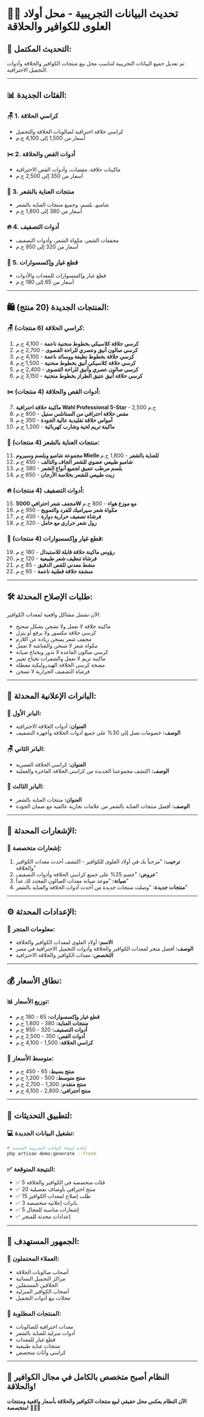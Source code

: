 # 💇‍♂️ **تحديث البيانات التجريبية - محل أولاد العلوى للكوافير والحلاقة**

## 🎯 **التحديث المكتمل:**
تم تعديل جميع البيانات التجريبية لتناسب محل بيع منتجات الكوافير والحلاقة وأدوات التجميل الاحترافية.

---

## 📊 **الفئات الجديدة:**

### 🪑 **1. كراسي الحلاقة**
- كراسي حلاقة احترافية لصالونات الحلاقة والتجميل
- أسعار من 1,500 إلى 4,100 ج.م

### ✂️ **2. أدوات القص والحلاقة** 
- ماكينات حلاقة، مقصات، وأدوات القص الاحترافية
- أسعار من 350 إلى 2,500 ج.م

### 🧴 **3. منتجات العناية بالشعر**
- شامبو، بلسم، وجميع منتجات العناية بالشعر
- أسعار من 380 إلى 1,800 ج.م

### 🔥 **4. أدوات التصفيف**
- مجففات الشعر، مكواة الشعر، وأدوات التصفيف
- أسعار من 320 إلى 950 ج.م

### 🔧 **5. قطع غيار وإكسسوارات**
- قطع غيار وإكسسوارات للمعدات والأدوات
- أسعار من 65 إلى 180 ج.م

---

## 🛍️ **المنتجات الجديدة (20 منتج):**

### 🪑 **كراسي الحلاقة (6 منتجات):**
1. **كرسي حلاقة كلاسيكي بخطوط منحنية ناعمة** - 4,100 ج.م
2. **كرسي صالون أنيق وعصري للراحة القصوى** - 2,700 ج.م
3. **كرسي حلاقة بخطوط نظيفة ووسائد ناعمة** - 4,100 ج.م
4. **كرسي حلاقة كلاسيكي أنيق بخطوط منحنية** - 1,500 ج.م
5. **كرسي صالون عصري وأنيق للراحة القصوى** - 2,400 ج.م
6. **كرسي حلاقة أنيق عتيق الطراز بخطوط منحنية** - 3,150 ج.م

### ✂️ **أدوات القص والحلاقة (4 منتجات):**
7. **ماكينة حلاقة احترافية Wahl Professional 5-Star** - 2,500 ج.م
8. **مقص حلاقة احترافي من الستانلس ستيل** - 800 ج.م
9. **أمواس حلاقة تقليدية عالية الجودة** - 350 ج.م
10. **ماكينة تريم لحية وشارب كهربائية** - 1,200 ج.م

### 🧴 **منتجات العناية بالشعر (4 منتجات):**
11. **مجموعة شامبو وبلسم وسيروم Mielle للعناية بالشعر** - 1,800 ج.م
12. **شامبو طبيعي عضوي للشعر الجاف والتالف** - 450 ج.م
13. **بلسم مرطب عميق لجميع أنواع الشعر** - 380 ج.م
14. **زيت طبيعي للشعر بخلاصة الأرجان** - 650 ج.م

### 🔥 **أدوات التصفيف (4 منتجات):**
15. **مجفف شعر احترافي 5000W مع موزع هواء** - 800 ج.م
16. **مكواة شعر سيراميك للفرد والتمويج** - 950 ج.م
17. **فرشاة تصفيف حرارية دوارة** - 450 ج.م
18. **رول شعر حراري مع حامل** - 320 ج.م

### 🔧 **قطع غيار وإكسسوارات (4 منتجات):**
19. **رؤوس ماكينة حلاقة قابلة للاستبدال** - 180 ج.م
20. **فرشاة تنظيف شعر طبيعية** - 120 ج.م
21. **مشط معدني للقص الدقيق** - 85 ج.م
22. **منشفة حلاقة قطنية ناعمة** - 65 ج.م

---

## 🛠️ **طلبات الإصلاح المحدثة:**

الآن تشمل مشاكل واقعية لمعدات الكوافير:
- ماكينة حلاقة لا تعمل ولا تشحن بشكل صحيح
- كرسي حلاقة مكسور ولا يرفع أو ينزل
- مجفف شعر يسخن زيادة عن اللازم
- مكواة شعر لا تسخن والشاشة لا تعمل
- كرسي صالون القاعدة لا تدور ويحتاج صيانة
- ماكينة تريم لا تعمل والشفرات تحتاج تغيير
- مضخة كرسي الحلاقة الهيدروليكية معطلة
- فرشاة التصفيف الحرارية لا تسخن

---

## 🎨 **البانرات الإعلانية المحدثة:**

### 🎯 **البانر الأول:**
- **العنوان:** أدوات الحلاقة الاحترافية
- **الوصف:** خصومات تصل إلى 30% على جميع أدوات الحلاقة وأجهزة التصفيف

### 🪑 **البانر الثاني:**
- **العنوان:** كراسي الحلاقة العصرية
- **الوصف:** اكتشف مجموعتنا الجديدة من كراسي الحلاقة الفاخرة والعملية

### 💆 **البانر الثالث:**
- **العنوان:** منتجات العناية بالشعر
- **الوصف:** أفضل منتجات العناية بالشعر من علامات تجارية عالمية مع ضمان الجودة

---

## 🔔 **الإشعارات المحدثة:**

### 📱 **إشعارات متخصصة:**
1. **ترحيب:** "مرحباً بك في أولاد العلوى للكوافير - اكتشف أحدث معدات الكوافير والحلاقة"
2. **عروض:** "خصم 25% على جميع كراسي الحلاقة وأدوات التصفيف"
3. **صيانة:** "موعد صيانة معدات الصالون المحدد لك غداً"
4. **منتجات جديدة:** "وصلت منتجات جديدة من أحدث أدوات الحلاقة والعناية بالشعر"

---

## ⚙️ **الإعدادات المحدثة:**

### 🏪 **معلومات المتجر:**
- **الاسم:** أولاد العلوى لمعدات الكوافير والحلاقة
- **الوصف:** أفضل متجر لمعدات الكوافير والحلاقة وأدوات التجميل الاحترافية في مصر
- **التخصص:** معدات الكوافير والحلاقة الاحترافية

---

## 💰 **نطاق الأسعار:**

### 📊 **توزيع الأسعار:**
- **قطع غيار وإكسسوارات:** 65 - 180 ج.م
- **منتجات العناية:** 380 - 1,800 ج.م
- **أدوات التصفيف:** 320 - 950 ج.م
- **أدوات القص:** 350 - 2,500 ج.م
- **كراسي الحلاقة:** 1,500 - 4,100 ج.م

### 🎯 **متوسط الأسعار:**
- **منتج بسيط:** 65 - 450 ج.م
- **منتج متوسط:** 500 - 1,200 ج.م
- **منتج متقدم:** 1,300 - 2,700 ج.م
- **منتج احترافي:** 2,800 - 4,100 ج.م

---

## 🚀 **لتطبيق التحديثات:**

### 💻 **تشغيل البيانات الجديدة:**
```bash
# إعادة إنشاء البيانات التجريبية الجديدة
php artisan demo:generate --fresh
```

### ✅ **النتيجة المتوقعة:**
- ✅ 5 فئات متخصصة في الكوافير والحلاقة
- ✅ 20 منتج احترافي بأوصاف تفصيلية
- ✅ 15 طلب إصلاح لمعدات الكوافير
- ✅ 3 بانرات إعلانية متخصصة
- ✅ 5 إشعارات مناسبة للمجال
- ✅ إعدادات محدثة للمتجر

---

## 🎯 **الجمهور المستهدف:**

### 👥 **العملاء المحتملون:**
- أصحاب صالونات الحلاقة
- مراكز التجميل النسائية
- الحلاقين المستقلين
- أصحاب الكوافير المنزلية
- محلات بيع أدوات التجميل

### 💼 **المنتجات المطلوبة:**
- معدات احترافية للصالونات
- أدوات منزلية للعناية بالشعر
- قطع غيار للمعدات
- منتجات عناية طبيعية
- كراسي وأثاث متخصص

---

## 🎉 **النظام أصبح متخصص بالكامل في مجال الكوافير والحلاقة!**

**الآن النظام يعكس محل حقيقي لبيع منتجات الكوافير والحلاقة بأسعار واقعية ومنتجات متخصصة!** 💇‍♂️✨ 